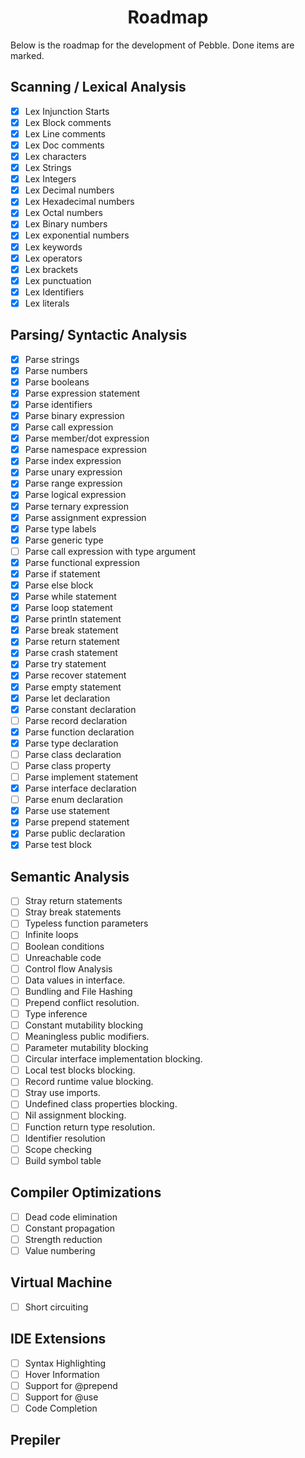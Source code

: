 <h1 align=center>Roadmap</h1>
Below is the roadmap for the development of Pebble. Done items are marked.

## Scanning / Lexical Analysis

-   [x] Lex Injunction Starts
-   [x] Lex Block comments
-   [x] Lex Line comments
-   [x] Lex Doc comments
-   [x] Lex characters
-   [x] Lex Strings
-   [x] Lex Integers
-   [x] Lex Decimal numbers
-   [x] Lex Hexadecimal numbers
-   [x] Lex Octal numbers
-   [x] Lex Binary numbers
-   [x] Lex exponential numbers
-   [x] Lex keywords
-   [x] Lex operators
-   [x] Lex brackets
-   [x] Lex punctuation
-   [x] Lex Identifiers
-   [x] Lex literals

## Parsing/ Syntactic Analysis

-   [x] Parse strings
-   [x] Parse numbers
-   [x] Parse booleans
-   [x] Parse expression statement
-   [x] Parse identifiers
-   [x] Parse binary expression
-   [x] Parse call expression
-   [x] Parse member/dot expression
-   [x] Parse namespace expression
-   [x] Parse index expression
-   [x] Parse unary expression
-   [x] Parse range expression
-   [x] Parse logical expression
-   [x] Parse ternary expression
-   [x] Parse assignment expression
-   [x] Parse type labels
-   [x] Parse generic type
-   [ ] Parse call expression with type argument
-   [x] Parse functional expression
-   [x] Parse if statement
-   [x] Parse else block
-   [x] Parse while statement
-   [x] Parse loop statement
-   [x] Parse println statement
-   [x] Parse break statement
-   [x] Parse return statement
-   [x] Parse crash statement
-   [x] Parse try statement
-   [x] Parse recover statement
-   [x] Parse empty statement
-   [x] Parse let declaration
-   [x] Parse constant declaration
-   [ ] Parse record declaration
-   [x] Parse function declaration
-   [x] Parse type declaration
-   [ ] Parse class declaration
-   [ ] Parse class property
-   [ ] Parse implement statement
-   [x] Parse interface declaration
-   [ ] Parse enum declaration
-   [x] Parse use statement
-   [x] Parse prepend statement
-   [x] Parse public declaration
-   [x] Parse test block

## Semantic Analysis

-   [ ] Stray return statements
-   [ ] Stray break statements
-   [ ] Typeless function parameters
-   [ ] Infinite loops
-   [ ] Boolean conditions
-   [ ] Unreachable code
-   [ ] Control flow Analysis
-   [ ] Data values in interface.
-   [ ] Bundling and File Hashing
-   [ ] Prepend conflict resolution.
-   [ ] Type inference
-   [ ] Constant mutability blocking
-   [ ] Meaningless public modifiers.
-   [ ] Parameter mutability blocking
-   [ ] Circular interface implementation blocking.
-   [ ] Local test blocks blocking.
-   [ ] Record runtime value blocking.
-   [ ] Stray use imports.
-   [ ] Undefined class properties blocking.
-   [ ] Nil assignment blocking.
-   [ ] Function return type resolution.
-   [ ] Identifier resolution
-   [ ] Scope checking
-   [ ] Build symbol table

## Compiler Optimizations

-   [ ] Dead code elimination
-   [ ] Constant propagation
-   [ ] Strength reduction
-   [ ] Value numbering

## Virtual Machine

-   [ ] Short circuiting

## IDE Extensions

-   [ ] Syntax Highlighting
-   [ ] Hover Information
-   [ ] Support for @prepend
-   [ ] Support for @use
-   [ ] Code Completion

## Prepiler

